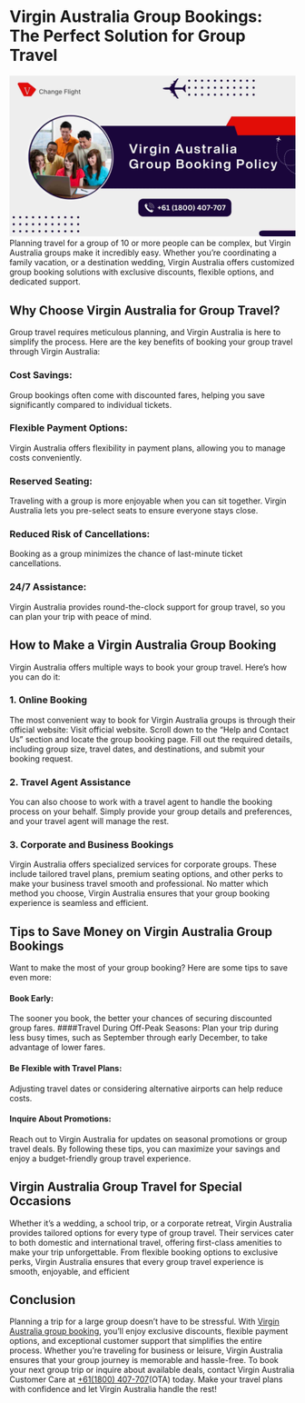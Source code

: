 # Virgin Australia Group Bookings: The Perfect Solution for Group Travel

![Virgin Australia Group Booking](https://github.com/neelanjaligreekmaster/article1/blob/main/virgin-australia-group-booking-rates-flexible-options-check-in%20(1).jpg?raw=true)
Planning travel for a group of 10 or more people can be complex, but Virgin Australia groups make it incredibly easy. Whether you’re coordinating a family vacation, or a destination wedding, Virgin Australia offers customized group booking solutions with exclusive discounts, flexible options, and dedicated support.
## Why Choose Virgin Australia for Group Travel?
Group travel requires meticulous planning, and Virgin Australia is here to simplify the process. Here are the key benefits of booking your group travel through Virgin Australia:
### Cost Savings:
Group bookings often come with discounted fares, helping you save significantly compared to individual tickets.
### Flexible Payment Options:
Virgin Australia offers flexibility in payment plans, allowing you to manage costs conveniently.
### Reserved Seating: 
Traveling with a group is more enjoyable when you can sit together. Virgin Australia lets you pre-select seats to ensure everyone stays close.
### Reduced Risk of Cancellations:
Booking as a group minimizes the chance of last-minute ticket cancellations.
### 24/7 Assistance: 
Virgin Australia provides round-the-clock support for group travel, so you can plan your trip with peace of mind.
## How to Make a Virgin Australia Group Booking
Virgin Australia offers multiple ways to book your group travel. Here’s how you can do it:
### 1. Online Booking
The most convenient way to book for Virgin Australia groups is through their official website:
Visit official website.
Scroll down to the “Help and Contact Us” section and locate the group booking page.
Fill out the required details, including group size, travel dates, and destinations, and submit your booking request.
### 2. Travel Agent Assistance
You can also choose to work with a travel agent to handle the booking process on your behalf. Simply provide your group details and preferences, and your travel agent will manage the rest.
### 3. Corporate and Business Bookings
Virgin Australia offers specialized services for corporate groups. These include tailored travel plans, premium seating options, and other perks to make your business travel smooth and professional.
No matter which method you choose, Virgin Australia ensures that your group booking experience is seamless and efficient.
## Tips to Save Money on Virgin Australia Group Bookings
Want to make the most of your group booking? Here are some tips to save even more:
#### Book Early:
The sooner you book, the better your chances of securing discounted group fares.
####Travel During Off-Peak Seasons: 
Plan your trip during less busy times, such as September through early December, to take advantage of lower fares.
#### Be Flexible with Travel Plans:
Adjusting travel dates or considering alternative airports can help reduce costs.
#### Inquire About Promotions:
Reach out to Virgin Australia for updates on seasonal promotions or group travel deals.
By following these tips, you can maximize your savings and enjoy a budget-friendly group travel experience.
## Virgin Australia Group Travel for Special Occasions
Whether it’s a wedding, a school trip, or a corporate retreat, Virgin Australia provides tailored options for every type of group travel. Their services cater to both domestic and international travel, offering first-class amenities to make your trip unforgettable.
From flexible booking options to exclusive perks, Virgin Australia ensures that every group travel experience is smooth, enjoyable, and efficient

## Conclusion
Planning a trip for a large group doesn’t have to be stressful. With [Virgin Australia group booking](https://www.virginchangeflight.com/policy/virgin-australia-group-bookings), you’ll enjoy exclusive discounts, flexible payment options, and exceptional customer support that simplifies the entire process. Whether you’re traveling for business or leisure, Virgin Australia ensures that your group journey is memorable and hassle-free.
To book your next group trip or inquire about available deals, contact Virgin Australia Customer Care at [+61(1800) 407-707](tel:611800407707)(OTA) today. Make your travel plans with confidence and let Virgin Australia handle the rest!
